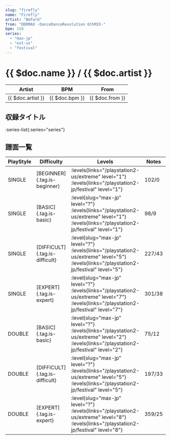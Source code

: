 ```yaml
---
slug: "firefly"
name: "Firefly"
artist: "BeForU"
from: "DDRMAX -DanceDanceRevolution 6thMIX-"
bpm: 150
series:
  - "max-jp"
  - "ext-us"
  - "festival"
---
```


# {{ $doc.name }} / {{ $doc.artist }}

|Artist|BPM|From|
|------|---|----|
|{{ $doc.artist }}|{{ $doc.bpm }}|{{ $doc.from }}|

## 収録タイトル

:series-list{:series="series"}

## 譜面一覧

|PlayStyle|Difficulty|Levels|Notes|Movie|
|---------|----------|------|-----|-----|
|SINGLE|[BEGINNER]{.tag.is-beginner}| :levels{links="/playstation2-us/extreme" level="1"} :levels{links="/playstation2-jp/festival" level="1"}|102/0||
|SINGLE|[BASIC]{.tag.is-basic}|<div class="field is-grouped is-grouped-multiline"> :level{slug="max-jp" level="?"}  :levels{links="/playstation2-us/extreme" level="1"} :levels{links="/playstation2-jp/festival" level="1"}</div>|98/9||
|SINGLE|[DIFFICULT]{.tag.is-difficult}|<div class="field is-grouped is-grouped-multiline"> :level{slug="max-jp" level="?"}  :levels{links="/playstation2-us/extreme" level="5"} :levels{links="/playstation2-jp/festival" level="5"}</div>|227/43||
|SINGLE|[EXPERT]{.tag.is-expert}|<div class="field is-grouped is-grouped-multiline"> :level{slug="max-jp" level="?"}  :levels{links="/playstation2-us/extreme" level="7"} :levels{links="/playstation2-jp/festival" level="7"}</div>|301/38||
|DOUBLE|[BASIC]{.tag.is-basic}|<div class="field is-grouped is-grouped-multiline"> :level{slug="max-jp" level="?"}  :levels{links="/playstation2-us/extreme" level="2"} :levels{links="/playstation2-jp/festival" level="2"}</div>|75/12||
|DOUBLE|[DIFFICULT]{.tag.is-difficult}|<div class="field is-grouped is-grouped-multiline"> :level{slug="max-jp" level="?"}  :levels{links="/playstation2-us/extreme" level="5"} :levels{links="/playstation2-jp/festival" level="5"}</div>|197/33||
|DOUBLE|[EXPERT]{.tag.is-expert}|<div class="field is-grouped is-grouped-multiline"> :level{slug="max-jp" level="?"}  :levels{links="/playstation2-us/extreme" level="8"} :levels{links="/playstation2-jp/festival" level="8"}</div>|359/25||
